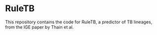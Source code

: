 # RuleTB
This repository contains the code for RuleTB, a predictor of TB lineages, from the IGE paper by Thain et al.
